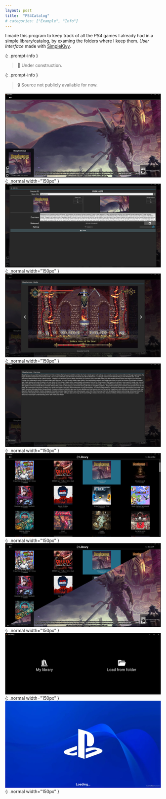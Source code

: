 ```yaml
---
layout: post
title:  "PS4Catalog"
# categories: ["Example", "Info"]
---
```

I made this program to keep track of all the *PS4* games I already had in a simple library/catalog, by examing the folders where I keep them. *User Interface* made with [SimpleKivy](https://ergocreate.github.io/simplekivy).

{: .prompt-info }
> 🚧 Under construction.

{: .prompt-info }
> 🔒 Source not publicly available for now.

![](/assets/img/examples/gallery/PS4Catalog/game.png){: .normal width="150px" }
![](/assets/img/examples/gallery/PS4Catalog/game_details.png){: .normal width="150px" }
![](/assets/img/examples/gallery/PS4Catalog/game_imgs.png){: .normal width="150px" }
![](/assets/img/examples/gallery/PS4Catalog/game_overview.png){: .normal width="150px" }
![](/assets/img/examples/gallery/PS4Catalog/list.png){: .normal width="150px" }
![](/assets/img/examples/gallery/PS4Catalog/main.png){: .normal width="150px" }
![](/assets/img/examples/gallery/PS4Catalog/main_s.png){: .normal width="150px" }
![](/assets/img/examples/gallery/PS4Catalog/splash.png){: .normal width="150px" }
